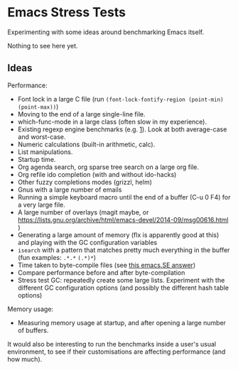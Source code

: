 # Emacs Stress Tests

Experimenting with some ideas around benchmarking Emacs itself.

Nothing to see here yet.

## Ideas

Performance:

* Font lock in a large C file (run `(font-lock-fontify-region (point-min) (point-max))`)
* Moving to the end of a large single-line file.
* which-func-mode in a large class (often slow in my experience).
* Existing regexp engine benchmarks
  (e.g. [1](http://sljit.sourceforge.net/regex_perf.html)). Look at
  both average-case and worst-case.
* Numeric calculations (built-in arithmetic, calc).
* List manipulations.
* Startup time.
* Org agenda search, org sparse tree search on a large org file.
* Org refile ido completion (with and without ido-hacks)
* Other fuzzy completions modes (grizzl, helm)
* Gnus with a large number of emails
* Running a simple keyboard macro until the end of a buffer (C-u 0 F4)
  for a very large file.
* A large number of overlays (magit maybe, or
  https://lists.gnu.org/archive/html/emacs-devel/2014-09/msg00616.html )
* Generating a large amount of memory (flx is apparently good at this)
  and playing with the GC configuration variables
* `isearch` with a pattern that matches pretty much everything in the
  buffer (fun examples: `.*.*` `(.*)*`)
* Time taken to byte-compile files (see
  [this emacs.SE answer](http://emacs.stackexchange.com/a/2092/304))
* Compare performance before and after byte-compilation
* Stress test GC: repeatedly create some large lists. Experiment with
  the different GC configuration options (and possibly the different
  hash table options)

Memory usage:

* Measuring memory usage at startup, and after opening a large number
  of buffers.

It would also be interesting to run the benchmarks inside a user's
usual environment, to see if their customisations are affecting
performance (and how much).
